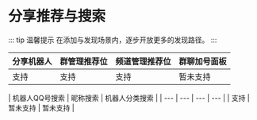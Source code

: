 # 分享推荐与搜索


::: tip 温馨提示
在添加与发现场景内，逐步开放更多的发现路径。
:::

| 分享机器人 | 群管理推荐位 | 频道管理推荐位 | 群聊加号面板 |
| --- | --- | --- | --- |
| 支持 | 支持 | 支持 | 暂未支持 |

| 机器人QQ号搜索 | 昵称搜索 | 机器人分类搜索 |
| --- | --- | --- | --- |
| 支持 | 暂未支持 | 暂未支持 |
